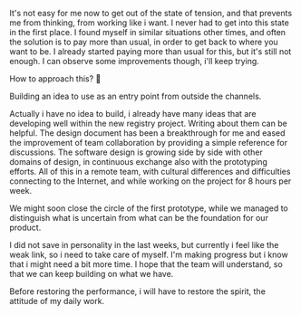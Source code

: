 It's not easy for me now to get out of the state of tension, and that
prevents me from thinking, from working like i want. I never had to
get into this state in the first place. I found myself in similar
situations other times, and often the solution is to pay more than
usual, in order to get back to where you want to be. I already started
paying more than usual for this, but it's still not enough. I can
observe some improvements though, i'll keep trying.

How to approach this? 🤔

Building an idea to use as an entry point from outside the channels.

Actually i have no idea to build, i already have many ideas that are
developing well within the new registry project. Writing about them
can be helpful. The design document has been a breakthrough for me and
eased the improvement of team collaboration by providing a simple
reference for discussions. The software design is growing side by side
with other domains of design, in continuous exchange also with the
prototyping efforts. All of this in a remote team, with cultural
differences and difficulties connecting to the Internet, and while
working on the project for 8 hours per week.

We might soon close the circle of the first prototype, while we
managed to distinguish what is uncertain from what can be the
foundation for our product.

I did not save in personality in the last weeks, but currently i feel
like the weak link, so i need to take care of myself. I'm making
progress but i know that i might need a bit more time. I hope that the
team will understand, so that we can keep building on what we have.

Before restoring the performance, i will have to restore the spirit,
the attitude of my daily work.
